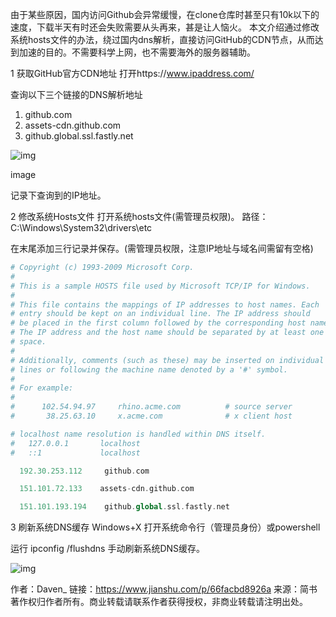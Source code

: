 由于某些原因，国内访问Github会异常缓慢，在clone仓库时甚至只有10k以下的速度，下载半天有时还会失败需要从头再来，甚是让人恼火。
 本文介绍通过修改系统hosts文件的办法，绕过国内dns解析，直接访问GitHub的CDN节点，从而达到加速的目的。不需要科学上网，也不需要海外的服务器辅助。

1 获取GitHub官方CDN地址
 打开https://www.ipaddress.com/

查询以下三个链接的DNS解析地址

1. github.com
2. assets-cdn.github.com
3. github.global.ssl.fastly.net

![img](https:////upload-images.jianshu.io/upload_images/468490-3a383bea2cd02ba1.png?imageMogr2/auto-orient/strip|imageView2/2/w/1200/format/webp)

image

记录下查询到的IP地址。

2 修改系统Hosts文件
 打开系统hosts文件(需管理员权限)。
 路径：C:\Windows\System32\drivers\etc

在末尾添加三行记录并保存。(需管理员权限，注意IP地址与域名间需留有空格)



```php
# Copyright (c) 1993-2009 Microsoft Corp.
#
# This is a sample HOSTS file used by Microsoft TCP/IP for Windows.
#
# This file contains the mappings of IP addresses to host names. Each
# entry should be kept on an individual line. The IP address should
# be placed in the first column followed by the corresponding host name.
# The IP address and the host name should be separated by at least one
# space.
#
# Additionally, comments (such as these) may be inserted on individual
# lines or following the machine name denoted by a '#' symbol.
#
# For example:
#
#      102.54.94.97     rhino.acme.com          # source server
#       38.25.63.10     x.acme.com              # x client host

# localhost name resolution is handled within DNS itself.
#   127.0.0.1       localhost
#   ::1             localhost

  192.30.253.112     github.com

  151.101.72.133    assets-cdn.github.com

  151.101.193.194    github.global.ssl.fastly.net
```

3 刷新系统DNS缓存
 Windows+X 打开系统命令行（管理员身份）或powershell

运行 ipconfig /flushdns 手动刷新系统DNS缓存。

![img](https:////upload-images.jianshu.io/upload_images/468490-a16d3e78189b9ad5.png?imageMogr2/auto-orient/strip|imageView2/2/w/747/format/webp)



作者：Daven_
链接：https://www.jianshu.com/p/66facbd8926a
来源：简书
著作权归作者所有。商业转载请联系作者获得授权，非商业转载请注明出处。